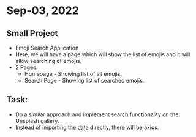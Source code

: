 # Sep-03, 2022

## Small Project
- Emoji Search Application
- Here, we will have a page which will show the list of emojis and it will allow searching of emojis.
- 2 Pages.
  - Homepage - Showing list of all emojis.
  - Search Page - Showing list of searched emojis.

## Task:
- Do a similar approach and implement search functionality on the Unsplash gallery.
- Instead of importing the data directly, there will be axios.